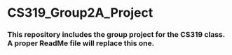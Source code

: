 # CS319_Group2A_Project

### This repository includes the group project for the CS319 class. A proper ReadMe file will replace this one.
